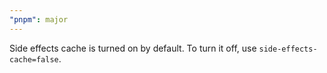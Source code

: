 ```yaml
---
"pnpm": major
---
```


Side effects cache is turned on by default. To turn it off, use `side-effects-cache=false`.
